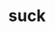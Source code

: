 ---
category: 4-letters
denotation: null
name: suck
reference_link: https://www.etymonline.com/word/suck
root_language: null
root_name: null
title: suck
type: free
word_sums:
- respelling: suck
  sum: 'Suck + '
---